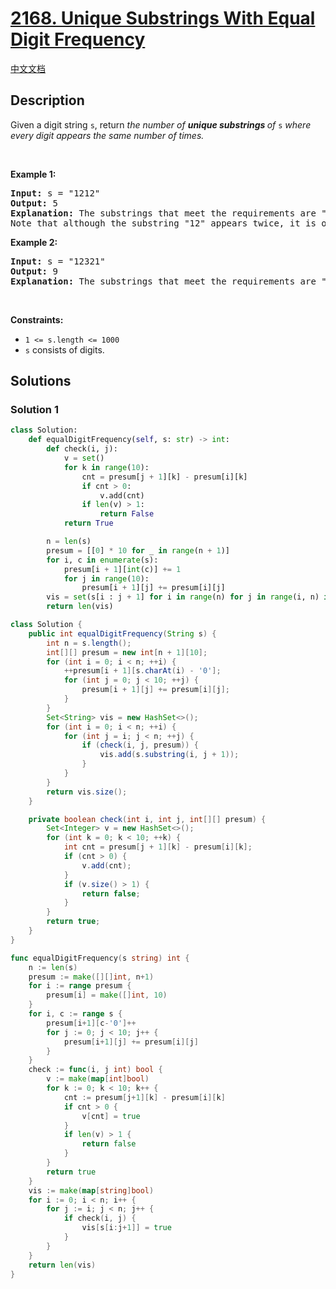 # [2168. Unique Substrings With Equal Digit Frequency](https://leetcode.com/problems/unique-substrings-with-equal-digit-frequency)

[中文文档](/solution/2100-2199/2168.Unique%20Substrings%20With%20Equal%20Digit%20Frequency/README.md)

<!-- tags:Hash Table,String,Counting,Hash Function,Rolling Hash -->

## Description

Given a digit string <code>s</code>, return <em>the number of <strong>unique substrings </strong>of </em><code>s</code><em> where every digit appears the same number of times.</em>

<p>&nbsp;</p>
<p><strong class="example">Example 1:</strong></p>

<pre>
<strong>Input:</strong> s = &quot;1212&quot;
<strong>Output:</strong> 5
<strong>Explanation:</strong> The substrings that meet the requirements are &quot;1&quot;, &quot;2&quot;, &quot;12&quot;, &quot;21&quot;, &quot;1212&quot;.
Note that although the substring &quot;12&quot; appears twice, it is only counted once.
</pre>

<p><strong class="example">Example 2:</strong></p>

<pre>
<strong>Input:</strong> s = &quot;12321&quot;
<strong>Output:</strong> 9
<strong>Explanation:</strong> The substrings that meet the requirements are &quot;1&quot;, &quot;2&quot;, &quot;3&quot;, &quot;12&quot;, &quot;23&quot;, &quot;32&quot;, &quot;21&quot;, &quot;123&quot;, &quot;321&quot;.
</pre>

<p>&nbsp;</p>
<p><strong>Constraints:</strong></p>

<ul>
	<li><code>1 &lt;= s.length &lt;= 1000</code></li>
	<li><code>s</code> consists of digits.</li>
</ul>

## Solutions

### Solution 1

<!-- tabs:start -->

```python
class Solution:
    def equalDigitFrequency(self, s: str) -> int:
        def check(i, j):
            v = set()
            for k in range(10):
                cnt = presum[j + 1][k] - presum[i][k]
                if cnt > 0:
                    v.add(cnt)
                if len(v) > 1:
                    return False
            return True

        n = len(s)
        presum = [[0] * 10 for _ in range(n + 1)]
        for i, c in enumerate(s):
            presum[i + 1][int(c)] += 1
            for j in range(10):
                presum[i + 1][j] += presum[i][j]
        vis = set(s[i : j + 1] for i in range(n) for j in range(i, n) if check(i, j))
        return len(vis)
```

```java
class Solution {
    public int equalDigitFrequency(String s) {
        int n = s.length();
        int[][] presum = new int[n + 1][10];
        for (int i = 0; i < n; ++i) {
            ++presum[i + 1][s.charAt(i) - '0'];
            for (int j = 0; j < 10; ++j) {
                presum[i + 1][j] += presum[i][j];
            }
        }
        Set<String> vis = new HashSet<>();
        for (int i = 0; i < n; ++i) {
            for (int j = i; j < n; ++j) {
                if (check(i, j, presum)) {
                    vis.add(s.substring(i, j + 1));
                }
            }
        }
        return vis.size();
    }

    private boolean check(int i, int j, int[][] presum) {
        Set<Integer> v = new HashSet<>();
        for (int k = 0; k < 10; ++k) {
            int cnt = presum[j + 1][k] - presum[i][k];
            if (cnt > 0) {
                v.add(cnt);
            }
            if (v.size() > 1) {
                return false;
            }
        }
        return true;
    }
}
```

```go
func equalDigitFrequency(s string) int {
	n := len(s)
	presum := make([][]int, n+1)
	for i := range presum {
		presum[i] = make([]int, 10)
	}
	for i, c := range s {
		presum[i+1][c-'0']++
		for j := 0; j < 10; j++ {
			presum[i+1][j] += presum[i][j]
		}
	}
	check := func(i, j int) bool {
		v := make(map[int]bool)
		for k := 0; k < 10; k++ {
			cnt := presum[j+1][k] - presum[i][k]
			if cnt > 0 {
				v[cnt] = true
			}
			if len(v) > 1 {
				return false
			}
		}
		return true
	}
	vis := make(map[string]bool)
	for i := 0; i < n; i++ {
		for j := i; j < n; j++ {
			if check(i, j) {
				vis[s[i:j+1]] = true
			}
		}
	}
	return len(vis)
}
```

<!-- tabs:end -->

<!-- end -->
